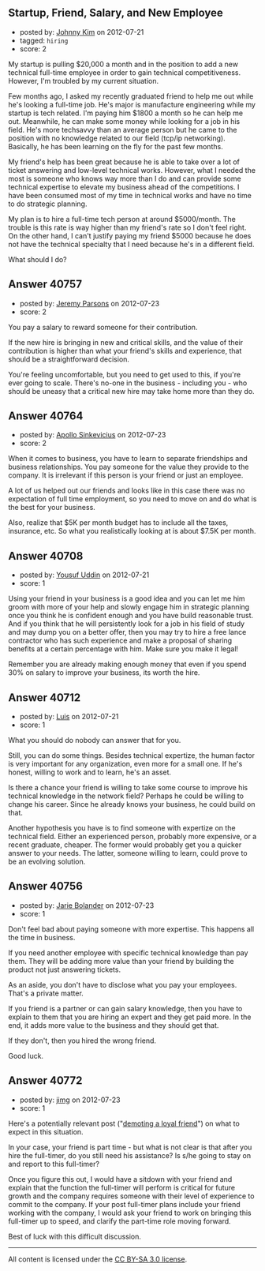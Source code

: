 ## Startup, Friend, Salary, and New Employee

- posted by: [Johnny Kim](https://stackexchange.com/users/-1/18334-johnny-kim) on 2012-07-21
- tagged: `hiring`
- score: 2

My startup is pulling $20,000 a month and in the position to add a new technical full-time employee in order to gain technical competitiveness. However, I'm troubled by my current situation.

Few months ago, I asked my recently graduated friend to help me out while he's looking a full-time job. He's major is manufacture engineering while my startup is tech related. I'm paying him $1800 a month so he can help me out. Meanwhile, he can make some money while looking for a job in his field. He's more techsavvy than an average person but he came to the position with no knowledge related to our field (tcp/ip networking). Basically, he has been learning on the fly for the past few months.

My friend's help has been great because he is able to take over a lot of ticket answering and low-level technical works. However, what I needed the most is someone who knows way more than I do and can provide some technical expertise to elevate my business ahead of the competitions. I have been consumed most of my time in technical works and have no time to do strategic planning.

My plan is to hire a full-time tech person at around $5000/month. The trouble is this rate is way higher than my friend's rate so I don't feel right. On the other hand, I can't justify paying my friend $5000 because he does not have the technical specialty that I need because he's in a different field.

What should I do?






## Answer 40757

- posted by: [Jeremy Parsons](https://stackexchange.com/users/-1/4291-jeremy-parsons) on 2012-07-23
- score: 2

You pay a salary to reward someone for their contribution. 

If the new hire is bringing in new and critical skills, and the value of their contribution is higher than what your friend's skills and experience, that should be a straightforward decision. 

You're feeling uncomfortable, but you need to get used to this, if you're ever going to scale. There's no-one in the business - including you - who should be uneasy that a critical new hire may take home more than they do.


## Answer 40764

- posted by: [Apollo Sinkevicius](https://stackexchange.com/users/-1/2119-apollo-sinkevicius) on 2012-07-23
- score: 2

When it comes to business, you have to learn to separate friendships and business relationships. You pay someone for the value they provide to the company. It is irrelevant if this person is your friend or just an employee.

A lot of us helped out our friends and looks like in this case there was no expectation of full time employment, so you need to move on and do what is the best for your business.

Also, realize that $5K per month budget has to include all the taxes, insurance, etc. So what you realistically looking at is about $7.5K per month.


## Answer 40708

- posted by: [Yousuf Uddin](https://stackexchange.com/users/-1/18875-yousuf-uddin) on 2012-07-21
- score: 1

Using your friend in your business is a good idea and you can let me him groom with more of your help and slowly engage him in strategic planning once you think he is confident enough and you have build reasonable trust. And if you think that he will persistently look for a job in his field of study and may dump you on a better offer, then you may try to hire a free lance contractor who has such experience and make a proposal of sharing benefits at a certain percentage with him. Make sure you make it legal! 

Remember you are already making enough money that even if you spend 30% on salary to improve your business, its worth the hire.




## Answer 40712

- posted by: [Luis](https://stackexchange.com/users/-1/16751-luis) on 2012-07-21
- score: 1

What you should do nobody can answer that for you.

Still, you can do some things.
Besides technical expertize, the human factor is very important for any organization, even more for a small one.  If he's honest, willing to work and to learn, he's an asset.

Is there a chance your friend is willing to take some course to improve his technical knowledge in the network field? Perhaps he could be willing to change his career.  Since he already knows your business, he could build on that.

Another hypothesis you have is to find someone with expertize on the technical field. Either an experienced person, probably more expensive, or a recent graduate, cheaper. The former would probably get you a quicker answer to your needs. The latter, someone willing to learn, could prove to be an evolving solution.


## Answer 40756

- posted by: [Jarie Bolander](https://stackexchange.com/users/-1/585-jarie-bolander) on 2012-07-23
- score: 1

Don't feel bad about paying someone with more expertise. This happens all the time in business.

If you need another employee with specific technical knowledge than pay them. They will be adding more value than your friend by building the product not just answering tickets.

As an aside, you don't have to disclose what you pay your employees. That's a private matter.

If you friend is a partner or can gain salary knowledge, then you have to explain to them that you are hiring an expert and they get paid more. In the end, it adds more value to the business and they should get that.

If they don't, then you hired the wrong friend.

Good luck.


## Answer 40772

- posted by: [jimg](https://stackexchange.com/users/-1/2380-jimg) on 2012-07-23
- score: 1

<p>Here's a potentially relevant post ("<a href="http://bhorowitz.com/2012/04/24/demoting-a-loyal-friend/" rel="nofollow">demoting a loyal friend</a>") on what to expect in this situation.  </p>

<p>In your case, your friend is part time - but what is not clear is that after you hire the full-timer, do you still need his assistance?  Is s/he going to stay on and report to this full-timer?</p>

<p>Once you figure this out, I would have a sitdown with your friend and explain that the function the full-timer will perform is critical for future growth and the company requires someone with their level of experience to commit to the company. If your post full-timer plans include your friend working with the company, I would ask your friend to work on bringing this full-timer up to speed, and clarify the part-time role moving forward. </p>

<p>Best of luck with this difficult discussion. </p>




---

All content is licensed under the [CC BY-SA 3.0 license](https://creativecommons.org/licenses/by-sa/3.0/).

